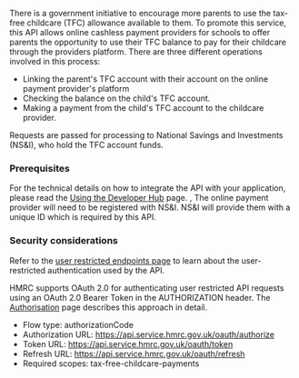 There is a government initiative to encourage more parents to use the tax-free childcare (TFC) allowance available to them. To promote this service, this API allows online cashless payment providers for schools to offer parents the opportunity to use their TFC balance to pay for their childcare through the providers platform.
There are three different operations involved in this process:
- Linking the parent's TFC account with their account on the online payment provider's platform
- Checking the balance on the child's TFC account.
- Making a payment from the child's TFC account to the childcare provider.

Requests are passed for processing to National Savings and Investments (NS&I), who hold the TFC account funds.

### Prerequisites

For the technical details on how to integrate the API with your application, please read the [Using the Developer Hub](https://developer.service.hmrc.gov.uk/api-documentation/docs/using-the-hub) page.
, 
The online payment provider will need to be registered with NS&I. NS&I will provide them with a unique ID which is required by this API.

### Security considerations

Refer to the [user restricted endpoints page](https://developer.service.hmrc.gov.uk/api-documentation/docs/authorisation/user-restricted-endpoints) to learn about the user-restricted authentication used by the API.

HMRC supports OAuth 2.0 for authenticating user restricted API requests using an OAuth 2.0 Bearer Token in the AUTHORIZATION header. The [Authorisation](https://developer.service.hmrc.gov.uk/api-documentation/docs/authorisation) page describes this approach in detail.

- Flow type: authorizationCode
- Authorization URL: https://api.service.hmrc.gov.uk/oauth/authorize
- Token URL: https://api.service.hmrc.gov.uk/oauth/token
- Refresh URL: https://api.service.hmrc.gov.uk/oauth/refresh
- Required scopes: tax-free-childcare-payments
